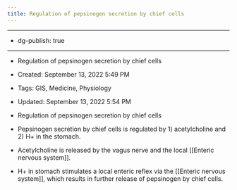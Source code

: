 ```yaml
---
title: Regulation of pepsinogen secretion by chief cells
---
```


- --

- dg-publish: true

- --

- Regulation of pepsinogen secretion by chief cells

- Created: September 13, 2022 5:49 PM

- Tags: GIS, Medicine, Physiology

- Updated: September 13, 2022 5:54 PM

- Regulation of pepsinogen secretion by chief cells

- Pepsinogen secretion by chief cells is regulated by 1) acetylcholine and 2) H+ in the stomach.

- Acetylcholine is released by the vagus nerve and the local [[Enteric nervous system]].

- H+ in stomach stimulates a local enteric reflex via the [[Enteric nervous system]], which results in further release of pepsinogen by chief cells.
